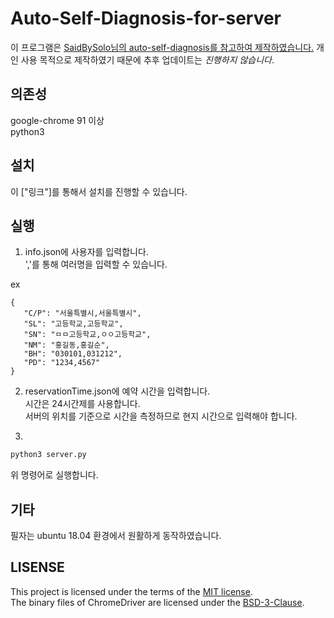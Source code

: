 # Auto-Self-Diagnosis-for-server
이 프로그램은 [SaidBySolo님의 auto-self-diagnosis를 참고하여 제작하였습니다.](https://github.com/SaidBySolo/auto-self-diagnosis)
개인 사용 목적으로 제작하였기 때문에 추후 업데이트는 *진행하지 않습니다*.
## 의존성
google-chrome 91 이상<br>
python3

## 설치
이 ["링크"]를 통해서 설치를 진행할 수 있습니다.<br>
## 실행 
1. info.json에 사용자를 입력합니다.<br>
','를 통해 여러명을 입력할 수 있습니다.<br>

ex<br>
```
{
   "C/P": "서울특별시,서울특별시",
   "SL": "고등학교,고등학교",
   "SN": "ㅁㅁ고등학교,ㅇㅇ고등학교",
   "NM": "홍길동,홍길순",
   "BH": "030101,031212",
   "PD": "1234,4567"
}
```

2. reservationTime.json에 예약 시간을 입력합니다.<br>
시간은 24시간제를 사용합니다.<br>
서버의 위치를 기준으로 시간을 측정하므로 현지 시간으로 입력해야 합니다.<br>

3. 
``` bash
python3 server.py
```
위 명령어로 실행합니다.

## 기타
필자는 ubuntu 18.04 환경에서 원활하게 동작하였습니다.

## LISENSE
This project is licensed under the terms of the [MIT license]("https://").<br>
The binary files of ChromeDriver are licensed under the [BSD-3-Clause]("https://").<br>
